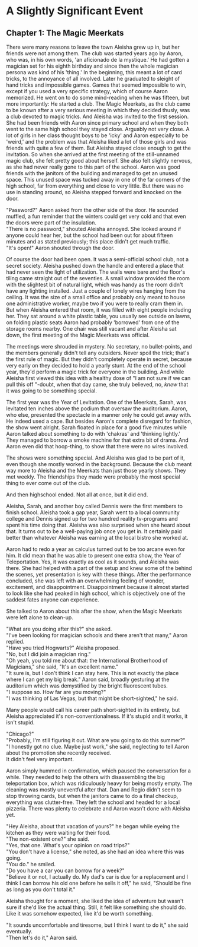 # A Slightly Significant Event

## Chapter 1: The Magic Meerkats


There were many reasons to leave the town Aleisha grew up in, but her friends were not among them.
The club was started years ago by Aaron, who was, in his own words, 'an aficionado de la mystique.'
He had gotten a magician set for his eighth birthday and since then the whole magician persona was kind of his 'thing.'
In the beginning, this meant a lot of card tricks, to the annoyance of all involved. Later he graduated to sleight of hand tricks and impossible games. 
Games that seemed impossible to win, except if you used a very specific strategy, which of course Aaron memorized. 
He went on to do some mind-reading when he was fifteen, but more importantly: He started a club. 
The Magic Meerkats, as the club came to be known after a very serious meeting in which they decided thusly, was a club devoted to magic tricks. 
And Aleisha was invited to the first session.
She had been friends with Aaron since primary school and when they both went to the same high school they stayed close. 
Arguably not very close. 
A lot of girls in her class thought boys to be 'icky' and Aaron especially to be 'weird,' and the problem was that Aleisha liked a lot of those girls and was friends with quite a few of them. 
But Aleisha stayed close enough to get the invitation. 
So when she arrived at the first meeting of the still-unnamed magic club, she felt pretty good about herself. 
She also felt slightly nervous, as she had never really gone to this part of the school. 
Aaron was good friends with the janitors of the building and managed to get an unused space. 
This unused space was tucked away in one of the far corners of the high school, far from everything and close to very little. 
But there was no use in standing around, so Aleisha stepped forward and knocked on the door.  

"Password?" Aaron asked from the other side of the door. 
He sounded muffled, a fun reminder that the winters could get very cold and that even the doors were part of the insulation.  
"There is no password," shouted Aleisha annoyed. 
She looked around if anyone could hear her, but the school had been out for about fifteen minutes and as stated previously; this place didn't get much traffic.  
"It's open!" Aaron shouted through the door. 

Of course the door had been open. 
It was a semi-official school club, not a secret society. 
Aleisha pushed down the handle and entered a place that had never seen the light of utilization. 
The walls were bare and the floor's tiling came straight out of the seventies. 
A small window provided the room with the slightest bit of natural light, which was handy as the room didn't have any lighting installed. Just a couple of lonely wires hanging from the ceiling.
It was the size of a small office and probably only meant to house one administrative worker, maybe two if you were to really cram them in. 
But when Aleisha entered that room, it was filled with eight people including her. 
They sat around a white plastic table, you usually see outside on lawns, on folding plastic seats Aaron had probably 'borrowed' from one of the storage rooms nearby. 
One chair was still vacant and after Aleisha sat down, the first meeting of the Magic Meerkats was official.

The meetings were shrouded in mystery. 
No secretary, no bullet-points, and the members generally didn't tell any outsiders. 
Never spoil the trick; that's the first rule of magic. 
But they didn't completely operate in secret, because very early on they decided to hold a yearly stunt. 
At the end of the school year, they'd perform a magic trick for everyone in the building. 
And while Aleisha first viewed this idea with a healthy dose of "I am not sure if we can pull this off "-doubt, when that day came, she truly believed, no, *knew* that it was going to be something special.

The first year was the Year of Levitation. 
One of the Meerkats, Sarah, was levitated ten inches above the podium that oversaw the auditorium. 
Aaron, who else, presented the spectacle in a manner only he could get away with. 
He indeed used a cape. 
But besides Aaron's complete disregard for fashion, the show went alright. 
Sarah floated in place for a good five minutes while Aaron talked about something to do with 'chakras' and 'thinking lightly.'
They managed to borrow a smoke machine for that extra bit of drama. 
And Aaron even did that hoop-thing, to show that there were no wires involved.

The shows were something special. 
And Aleisha was glad to be part of it, even though she mostly worked in the background. 
Because the club meant way more to Aleisha and the Meerkats than just those yearly shows. 
They met weekly. 
The friendships they made were probably the most special thing to ever come out of the club. 

And then highschool ended. 
Not all at once, but it did end.

Aleisha, Sarah, and another boy called Dennis were the first members to finish school.
Aleisha took a gap year, Sarah went to a local community college and Dennis signed up for two hundred reality tv-programs and spent his time doing that.
Aleisha was also surprised when she heard about that.
It turns out to be a well-paying job once you get in.
It certainly paid better than whatever Aleisha was earning at the local bistro she worked at.

Aaron had to redo a year as calculus turned out to be too arcane even for him.
It did mean that he was able to present one extra show, the Year of Teleportation.
Yes, it was exactly as cool as it sounds, and Aleisha was there.
She had helped with a part of the setup and knew some of the behind the scenes, yet presentation is key with these things.
After the performance concluded, she was left with an overwhelming feeling of wonder, excitement, and disappointment.
Disappointment because it almost started to look like she had peaked in high school, which is objectively one of the saddest fates anyone can experience.

She talked to Aaron about this after the show, when the Magic Meerkats were left alone to clean-up.

"What are you doing after this?" she asked.  
"I've been looking for magician schools and there aren't that many," Aaron replied.  
"Have you tried Hogwarts?" Aleisha proposed.  
"No, but I did join a magician ring."  
"Oh yeah, you told me about that: the International Brotherhood of Magicians," she said, "It's an excellent name."  
"It sure is, but I don't think I can stay here. This is not exactly the place where I can get my big break." Aaron said, broadly gesturing at the auditorium which was demystified by the bright fluorescent tubes.  
"I suppose so. How far are you moving?"  
"I was thinking of Las Vegas, but that might be short-sighted," he said.  

Many people would call his career path short-sighted in its entirety, but Aleisha appreciated it's non-conventionalness. 
If it's stupid and it works, it isn't stupid.

"Chicago?"  
"Probably, I'm still figuring it out. What are you going to do this summer?"  
"I honestly got no clue. Maybe just work," she said, neglecting to tell Aaron about the promotion she recently received.  
It didn't feel very important.  

Aaron simply hummed in confirmation, which paused the conversation for a while.
They needed to help the others with disassembling the big teleportation box, which was ridiculously heavy for being mostly empty.
The cleaning was mostly uneventful after that.
Dan and Regio didn't seem to stop throwing cards, but when the janitors came to do a final checkup, everything was clutter-free.
They left the school and headed for a local pizzeria.
There was plenty to celebrate and Aaron wasn't done with Aleisha yet.

"Hey Aleisha, about that vacation of yours?" he began while eyeing the kitchen as they were waiting for their food.  
"The non-existent one?" she said.  
"Yes, that one. What's your opinion on road trips?"  
"You don't have a license," she noted, as she had an idea where this was going.  
"You do." he smiled.  
"Do you have a car you can borrow for a week?"  
"Believe it or not, I actually do. My dad's car is due for a replacement and I think I can borrow his old one before he sells it off," he said, "Should be fine as long as you don't total it."  

Aleisha thought for a moment, she liked the idea of adventure but wasn't sure if she'd like the actual thing.
Still, it felt like something she should do.
Like it was somehow expected, like it'd be worth something.

"It sounds uncomfortable and tiresome, but I think I want to do it," she said eventually.  
"Then let's do it," Aaron said.  
